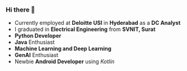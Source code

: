 ### Hi there 👋
* Currently employed at **Deloitte USI** in **Hyderabad** as a **DC Analyst**
* I graduated in **Electrical Engineering** from **SVNIT, Surat**
* **Python Developer**
* **Java** Enthusiast
* **Machine Learning and Deep Learning**
* **GenAI** Enthusiast
* Newbie **Android Developer** using *Kotlin*
  
  
